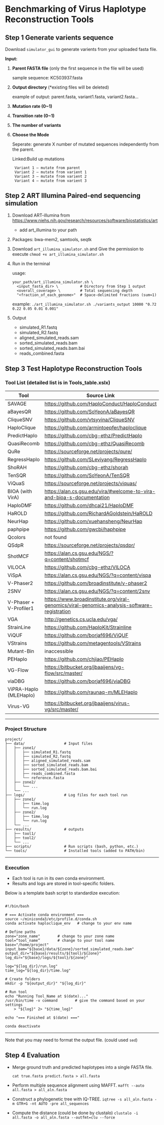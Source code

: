 # Benchmarking of Virus Haplotype Reconstruction Tools
## Step 1 Generate varients sequence
Download `simulator_gui` to generate varients from your uploaded fasta file.

**Input:**

1. **Parent FASTA file** (only the first sequence in the file will be used)

    sample sequence: KC503937.fasta
      
2. **Output directory** (*existing files will be deleted)

      example of output: parent.fasta, variant1.fasta, variant2.fasta...

3. **Mutation rate (0~1)**

4. **Transition rate (0~1)**

5. **The number of variants**

6. **Choose the Mode**

    Seperate: generate X number of mutated sequences independently from the parent.
    
    Linked:Build up mutations
    
        Variant 1 – mutate from parent
        Variant 2 – mutate from varient 1
        Variant 3 – mutate from varient 2
        Variant 4 – mutate from varient 3

## Step 2 ART Illumina Paired-end sequencing simulation
1. Download ART-illumina from https://www.niehs.nih.gov/research/resources/software/biostatistics/art

    * add art_illumina to your path

2. Packages: bwa-mem2, samtools, seqtk
3. Download `art_illumina_simulator.sh` and Give the permission to execute `chmod +x art_illumina_simulator.sh`
4. Run in the terminal

    usage: 
    ```
    your_path/art_illumina_simulator.sh \
      <input_fasta_dir> \          # Directory from Step 1 output
      <overall_coverage> \         # Total sequencing depth
      "<fraction_of_each_genome>"  # Space-delimited fractions (sum≈1)
    ```
    
    example: `./art_illumina_simulator.sh ./variants_output 10000 "0.72 0.22 0.05 0.01 0.001"`

5. Output

    - simulated_R1.fastq
    - simulated_R2.fastq
    - aligned_simulated_reads.sam
    - sorted_simulated_reads.bam
    - sorted_simulated_reads.bam.bai
    - reads_combined.fasta

## Step 3 Test Haplotype Reconstruction Tools

### Tool List (detailed list is in Tools_table.xslx)

| Tool | Source Link |
|------|-------------|
| SAVAGE | https://github.com/HaploConduct/HaploConduct |
| aBayesQR | https://github.com/SoYeonA/aBayesQR |
| CliqueSNV | https://github.com/vtsyvina/CliqueSNV |
| HaploClique | https://github.com/armintoepfer/haploclique |
| PredictHaplo | https://github.com/cbg-ethz/PredictHaplo |
| QuasiRecomb | https://github.com/cbg-ethz/QuasiRecomb |
| QuRe | https://sourceforge.net/projects/qure/ |
| RegressHaplo | https://github.com/SLeviyang/RegressHaplo |
| ShoRAH | https://github.com/cbg-ethz/shorah |
| TenSQR | https://github.com/SoYeonA/TenSQR |
| ViQuaS | https://sourceforge.net/projects/viquas/ |
| BIOA (with VirA) | https://alan.cs.gsu.edu/vira/#welcome-to-vira-and-bioa-s-documentation |
| HaploDMF | https://github.com/dhcai21/HaploDMF |
| HaROLD | https://github.com/RichardAGoldstein/HaROLD |
| NeurHap | https://github.com/xuehansheng/NeurHap |
| paphpipe | https://github.com/gwcbi/haphpipe |
| Qcolors | not found |
| QSdpR | https://sourceforge.net/projects/qsdpr/ |
| ShotMCF | https://alan.cs.gsu.edu/NGS/?q=content/shotmcf |
| VILOCA | https://github.com/cbg-ethz/VILOCA |
| ViSpA | https://alan.cs.gsu.edu/NGS/?q=content/vispa |
| V-Phaser2 | https://github.com/broadinstitute/v-phaser2 |
| 2SNV | https://alan.cs.gsu.edu/NGS/?q=content/2snv |
| V-Phaser + V-Profiler1 | https://www.broadinstitute.org/viral-genomics/viral-genomics-analysis-software-registration |
| VGA | http://genetics.cs.ucla.edu/vga/ |
| StrainLine | https://github.com/HaploKit/Strainline |
| ViQUF | https://github.com/borjaf696/ViQUF |
| VStrains | https://github.com/metagentools/VStrains |
| Mutant-Bin | inaccessible |
| PEHaplo | https://github.com/chjiao/PEHaplo |
| VG-Flow | https://bitbucket.org/jbaaijens/vg-flow/src/master/ |
| viaDBG | https://github.com/borjaf696/viaDBG |
| ViPRA-Haplo (MLEHaplo) | https://github.com/raunaq-m/MLEHaplo |
| Virus-VG | https://bitbucket.org/jbaaijens/virus-vg/src/master/ |

---

### Project Structure
```
project/
├── data/                  # Input files
│   ├── zone1/
│   │   ├── simulated_R1.fastq
│   │   ├── simulated_R2.fastq
│   │   ├── aligned_simulated_reads.sam
│   │   ├── sorted_simulated_reads.bam
│   │   ├── sorted_simulated_reads.bam.bai
│   │   ├── reads_combined.fasta
│   │   └── reference.fasta
│   ├── zone2/
│   │   └── ...
│   └── ...
├── logs/                  # Log files for each tool run
│   ├── zone1/
│   │   ├── time.log
│   │   └── run.log
│   ├── zone2/
│   │   ├── time.log
│   │   └── run.log
│   └── ...
├── results/               # outputs
│   ├── tool1/
│   ├── tool2/
│   └── ...
├── scripts/               # Run scripts (bash, python, etc.)
└── tools/                 # Installed tools (added to PATH/bin)
```
---
### Execution
- Each tool is run in its own conda environment. 
- Results and logs are stored in tool-specific folders.  

Below is a template bash script to standardize execution:

```

#!/bin/bash

# === Activate conda environment ===
source ~/miniconda3/etc/profile.d/conda.sh
conda activate haploclique_env   # change to your env name

# Define paths
zone="zone_name"        # change to your zone name
tool=“tool_name”        # change to your tool name
base="/home/project"
input_bam="${base}/data/${zone}/sorted_simulated_reads.bam"
output_dir="${base}/results/${tool}/${zone}"
log_dir="${base}/logs/${tool}/${zone}"

log="${log_dir}/run.log"
time_log="${log_dir}/time.log"

# Create folders
mkdir -p "${output_dir}" "${log_dir}"

# Run tool
echo "Running Tool_Name at $(date)..."
/usr/bin/time -v command        # give the command based on your settings
    > "${log}" 2> "${time_log}"

echo "=== Finished at $(date) ==="

conda deactivate

```

---
Note that you may need to format the output file. (could used `sed`)

## Step 4 Evaluation
- Merge ground truth and predicted haplotypes into a single FASTA file.

  `cat true.fasta predict.fasta > all.fasta`
- Perform multiple sequence alignment using MAFFT.
  `mafft --auto all.fasta > all_aln.fasta`
- Construct a phylogenetic tree with IQ-TREE.
  `iqtree -s all_aln.fasta -m GTR+G -nt AUTO -pre all_sequences`
- Compute the distance (could be done by clustalo)
  `clustalo -i all.fasta -o all_aln.fasta --outfmt=clu --force`
